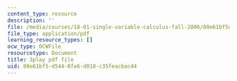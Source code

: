 ```yaml
---
content_type: resource
description: ''
file: /media/courses/18-01-single-variable-calculus-fall-2006/80e61bf5d5448fa6d010c35feacbac44_--lPz7VFnKI.pdf
file_type: application/pdf
learning_resource_types: []
ocw_type: OCWFile
resourcetype: Document
title: 3play pdf file
uid: 80e61bf5-d544-8fa6-d010-c35feacbac44
---
```

